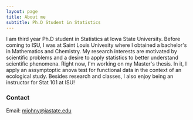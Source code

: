 ```yaml
---
layout: page
title: About me
subtitle: Ph.D Student in Statistics 
---
```


I am third year Ph.D student in Statistics at Iowa State University. Before coming to ISU, I was at Saint Louis Univesity where I obtained a bachelor's in Mathematics and Chemistry. My research interests are motivated by scientific problems and a desire to apply statistics to better understand scientific phenomena. Right now, I'm working on my Master's thesis. In it, I apply an assymptoptic anova test for functional data in the context of an ecological study. Besides research and classes, I also enjoy being an instructor for Stat 101 at ISU! 

### Contact
Email: mjohny@iastate.edu

